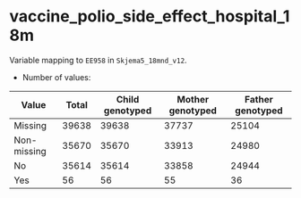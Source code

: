 # vaccine_polio_side_effect_hospital_18m
Variable mapping to `EE958` in `Skjema5_18mnd_v12`.
- Number of values:

| Value | Total | Child genotyped | Mother genotyped | Father genotyped |
| ----- | ----- | --------------- | ---------------- | ---------------- |
| Missing | 39638 | 39638 | 37737 | 25104 |
| Non-missing | 35670 | 35670 | 33913 | 24980 |
| No | 35614 | 35614 | 33858 |24944 |
| Yes | 56 | 56 | 55 |36 |



